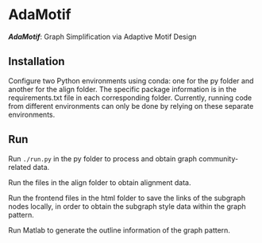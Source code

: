 # AdaMotif

***AdaMotif***: Graph Simplification via Adaptive Motif Design

## Installation

Configure two Python environments using conda: one for the py folder and another for the align folder. The specific package information is in the requirements.txt file in each corresponding folder. Currently, running code from different environments can only be done by relying on these separate environments.

## Run

Run `./run.py` in the py folder to process and obtain graph community-related data. 

Run the files in the align folder to obtain alignment data. 

Run the frontend files in the html folder to save the links of the subgraph nodes locally, in order to obtain the subgraph style data within the graph pattern. 

Run Matlab to generate the outline information of the graph pattern.